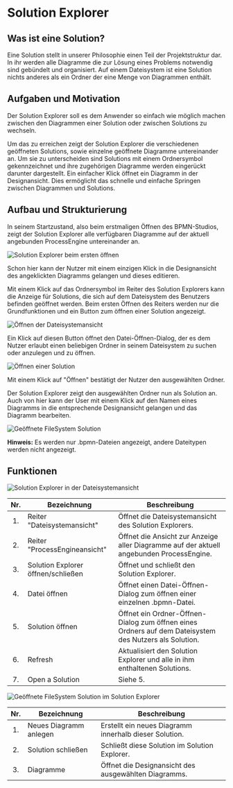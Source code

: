 # Solution Explorer

## Was ist eine Solution?

Eine Solution stellt in unserer Philosophie einen Teil der Projektstruktur dar.
In ihr werden alle Diagramme die zur Lösung eines Problems notwendig sind
gebündelt und organisiert. Auf einem Dateisystem ist eine Solution nichts
anderes als ein Ordner der eine Menge von Diagrammen enthält.

## Aufgaben und Motivation

Der Solution Explorer soll es dem Anwender so einfach wie möglich machen
zwischen den Diagrammen einer Solution oder zwischen Solutions zu wechseln.

Um das zu erreichen zeigt der Solution Explorer die verschiedenen geöffneten
Solutions, sowie einzelne geöffnete Diagramme untereinander an. Um sie zu
unterscheiden sind Solutions mit einem Ordnersymbol gekennzeichnet und ihre
zugehörigen Diagramme werden eingerückt darunter dargestellt. Ein einfacher
Klick öffnet ein Diagramm in der Designansicht. Dies ermöglicht das schnelle
und einfache Springen zwischen Diagrammen und Solutions.

## Aufbau und Strukturierung

In seinem Startzustand, also beim erstmaligen Öffnen des BPMN-Studios, zeigt der
Solution Explorer alle verfügbaren Diagramme auf der aktuell angebunden
ProcessEngine untereinander an.

![Solution Explorer beim ersten öffnen](./first_opening.png)

Schon hier kann der Nutzer mit einem einzigen Klick in die Designansicht des
angeklickten Diagramms gelangen und dieses editieren.

Mit einem Klick auf das Ordnersymbol im Reiter des Solution Explorers kann
die Anzeige für Solutions, die sich auf dem Dateisystem des Benutzers befinden
geöffnet werden. Beim ersten Öffnen des Reiters werden nur die Grundfunktionen
und ein Button zum öffnen einer Solution angezeigt.

![Öffnen der Dateisystemansicht](./first_opening_file_system.png)

Ein Klick auf diesen Button öffnet den Datei-Öffnen-Dialog, der es dem Nutzer
erlaubt einen beliebigen Ordner in seinem Dateisystem zu suchen oder anzulegen
und zu öffnen.

![Öffnen einer Solution](./open_solution_dialog.png)

Mit einem Klick auf "Öffnen" bestätigt der Nutzer den ausgewählten Ordner.

Der Solution Explorer zeigt den ausgewählten Ordner nun als Solution an.
Auch von hier kann der User mit einem Klick auf den Namen eines Diagramms in die
entsprechende Designansicht gelangen und das Diagramm bearbeiten.

![Geöffnete FileSystem Solution](./opened_file_system_solution.png)

**Hinweis:** Es werden nur .bpmn-Dateien angezeigt, andere Dateitypen werden
nicht angezeigt.

## Funktionen

![Solution Explorer in der Dateisystemansicht](./solution_explorer_file_system.png)

| Nr. | Bezeichnung | Beschreibung |
| :-: | ----------- | ------------ |
| 1. | Reiter "Dateisystemansicht" | Öffnet die Dateisystemansicht des Solution Explorers. |
| 2. | Reiter "ProcessEngineansicht" | Öffnet die Ansicht zur Anzeige aller Diagramme auf der aktuell angebunden ProcessEngine. |
| 3. | Solution Explorer öffnen/schließen | Öffnet und schließt den Solution Explorer. |
| 4. | Datei öffnen | Öffnet einen Datei-Öffnen-Dialog zum öffnen einer einzelnen .bpmn-Datei. |
| 5. | Solution öffnen | Öffnet ein Ordner-Öffnen-Dialog zum öffnen eines Ordners auf dem Dateisystem des Nutzers als Solution. |
| 6. | Refresh | Aktualisiert den Solution Explorer und alle in ihm enthaltenen Solutions. |
| 7. | Open a Solution | Siehe 5. |

![Geöffnete FileSystem Solution im Solution Explorer](./filesystem_solution.png)

| Nr. | Bezeichnung | Beschreibung |
| :-: | ----------- | ------------ |
| 1. | Neues Diagramm anlegen | Erstellt ein neues Diagramm innerhalb dieser Solution. |
| 2. | Solution schließen | Schließt diese Solution im Solution Explorer. |
| 3. | Diagramme | Öffnet die Designansicht des ausgewählten Diagramms. |
